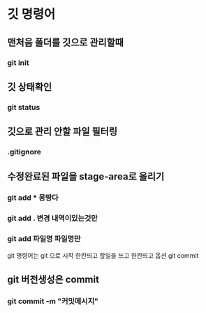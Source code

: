 # 깃 명령어
## 맨처음 폴더를 깃으로 관리할때 
### git init
## 깃 상태확인
### git status
## 깃으로 관리 안할 파일 필터링
### .gitignore
## 수정완료된 파일을 stage-area로 올리기
### git add * 몽땅다
### git add . 변경 내역이있는것만
### git add 파일명 파일명만
git 명령어는 git 으로 시작
한칸띄고 할일을 쓰고
한칸띄고 옵션
git commit
## git 버전생성은 commit
### git commit -m "커밋메시지"